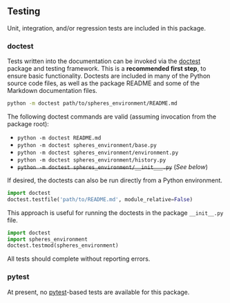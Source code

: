 <!-- License

Copyright 2023 Neuromechatronics Lab, Carnegie Mellon University (a.whit)

Contributors:
  a. whit. (nml@whit.contact)

This Source Code Form is subject to the terms of the Mozilla Public
License, v. 2.0. If a copy of the MPL was not distributed with this
file, You can obtain one at https://mozilla.org/MPL/2.0/.
-->

## Testing

Unit, integration, and/or regression tests are included in this package.

### doctest

Tests written into the documentation can be invoked via the [doctest] package 
and testing framework. This is a **recommended first step**, to ensure basic 
functionality. Doctests are included in many of the Python source code files, 
as well as the package README and some of the Markdown documentation files.

```bash
python -m doctest path/to/spheres_environment/README.md
```

The following doctest commands are valid (assuming invocation from the 
package root):

* `python -m doctest README.md`
* `python -m doctest spheres_environment/base.py`
* `python -m doctest spheres_environment/environment.py`
* `python -m doctest spheres_environment/history.py`
* ~~`python -m doctest spheres_environment/__init___.py`~~ (_See below_)

If desired, the doctests can also be run directly from a Python environment.

```python
import doctest
doctest.testfile('path/to/README.md', module_relative=False)
```

This approach is useful for running the doctests in the package `__init__.py` 
file.

```python
import doctest
import spheres_environment
doctest.testmod(spheres_environment)
```

All tests should complete without reporting errors.

### pytest

At present, no [pytest]-based tests are available for this package.


<!---------------------------------------------------------------------
   References
---------------------------------------------------------------------->

[Python path]: https://docs.python.org/3/tutorial/modules.html#the-module-search-path

[doctest]: https://docs.python.org/3/library/doctest.html

[pytest]: https://docs.pytest.org/

[pytest keyword expression]: https://docs.pytest.org/en/7.2.x/how-to/usage.html#specifying-which-tests-to-run



